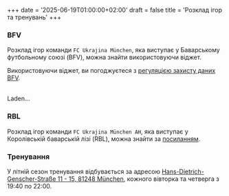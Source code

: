 +++
date = '2025-06-19T01:00:00+02:00'
draft = false
title = 'Розклад ігор та тренувань'
+++

### BFV

Розклад ігор команди `FC Ukrajina München`,
яка виступає у Баварському футбольному союзі (BFV),
можна знайти використовуючи віджет.

Використовуючи віджет, ви погоджуєтеся з [регуляцією захисту даних BFV].

<br/>

<script type='text/javascript' src="https://widget-prod.bfv.de/widget/widgetresource/widgetjs"></script>

<div id="bfv1750287931471">Laden...</div>

<script>
BFVWidget.HTML5.zeigeVereinSpiele("02PU8A0AR0000000VS5489B8VS8PL525", "bfv1750287931471", { height: "550", width: "100%", maxWidth: "600", selectedTab: BFVWidget.HTML5.vereinTabs.spiele, colorResults: "undefined" , colorNav: "undefined" , colorClubName : "undefined" , backgroundNav: "undefined"});
</script>

### RBL

Розклад ігор команди `FC Ukrajina München AH`,
яка виступає у Королівській баварській лізі (RBL),
можна знайти за [посиланням].

### Тренування

У літній сезон тренування відбувається за адресою
[Hans-Dietrich-Genscher-Straße 11 - 15, 81248 München],
кожного вівторка та четверга з 19:40 по 22:00.


[регуляцією захисту даних BFV]: https://www.bfv.de/allgemein/datenschutzrichtlinien

[посиланням]: https://royalbavarianliga.de/teaminfo.php?teamid=o2189

[Hans-Dietrich-Genscher-Straße 11 - 15, 81248 München]: https://maps.app.goo.gl/r82NRNfPFhLAgakJ7
